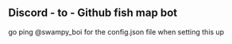 ## Discord - to - Github fish map bot

go ping @swampy_boi for the config.json file when setting this up

